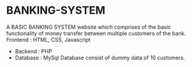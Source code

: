 # BANKING-SYSTEM
A BASIC BANKING SYSTEM website which comprises of the basic functionality of money transfer between multiple customers of the bank.
Frontend : HTML, CSS, Javascript
  - Backend : PHP
  - Database : MySql
Database consist of dummy data of 10 customers.
